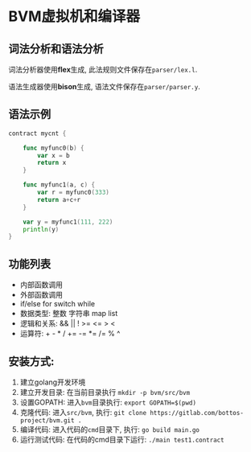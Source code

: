 # BVM虚拟机和编译器

##  词法分析和语法分析

词法分析器使用**flex**生成, 此法规则文件保存在```parser/lex.l```. 

语法生成器使用**bison**生成, 语法文件保存在```parser/parser.y```. 

## 语法示例

```go
contract mycnt {

    func myfunc0(b) {
        var x = b
        return x
    }

    func myfunc1(a, c) {
        var r = myfunc0(333)
        return a+c+r
    }

    var y = myfunc1(111, 222)
    println(y)
}
```

## 功能列表
 - 内部函数调用
 - 外部函数调用
 - if/else for switch while
 - 数据类型: 整数 字符串 map list
 - 逻辑和关系: && || ! >= <= > <
 - 运算符: + - * / += -= *= /= % ^
 
 ## 安装方式:
 
 1. 建立golang开发环境
 2. 建立开发目录: 在当前目录执行 ```mkdir -p bvm/src/bvm```
 3. 设置GOPATH: 进入```bvm```目录执行: ```export GOPATH=$(pwd)```
 4. 克隆代码: 进入```src/bvm```, 执行: ```git clone https://gitlab.com/bottos-project/bvm.git .```
 5. 编译代码: 进入代码的```cmd```目录下, 执行: ```go build main.go```
 6. 运行测试代码: 在代码的cmd目录下运行: ```./main test1.contract```
 